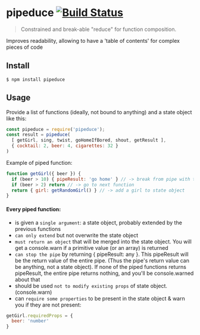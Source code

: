# pipeduce [![Build Status](https://travis-ci.org/sbachinin/pipeduce.svg?branch=master)](https://travis-ci.org/sbachinin/pipeduce)

> Constrained and break-able "reduce" for function composition.

Improves readability, allowing to have a 'table of contents' for complex pieces of code

## Install

```
$ npm install pipeduce
```

## Usage

Provide a list of functions (ideally, not bound to anything) and a state object like this:
```js
const pipeduce = require('pipeduce');
const result = pipeduce(
  [ getGirl, sing, twist, goHomeIfBored, shout, getResult ],
  { cocktail: 2, beer: 4, cigarettes: 32 }
)
```

Example of piped function:
```js
function getGirl({ beer }) {
  if (beer > 10) { pipeResult: 'go home' } // -> break from pipe with this result
  if (beer > 2) return // -> go to next function
  return { girl: getRandomGirl() } // -> add a girl to state object
}
```

#### Every piped function:
- is given a `single argument`: a state object, probably extended by the previous functions
- `can only extend` but not overwrite the state object
- `must return an object` that will be merged into the state object. You will get a console.warn  if a primitive value (or an array) is returned
- `can stop the pipe` by returning { pipeResult: any }. This pipeResult will be the return value of the entire pipe. (Thus the pipe's return value can be anything, not a state object). If none of the piped functions returns pipeResult, the entire pipe returns nothing, and you'll be console.warned about that
- should be used `not to modify existing props` of state object. (console.warn)
- can `require some properties` to be present in the state object & warn you if they are not present:
```js
getGirl.requiredProps = {
  beer: 'number'
}
```
